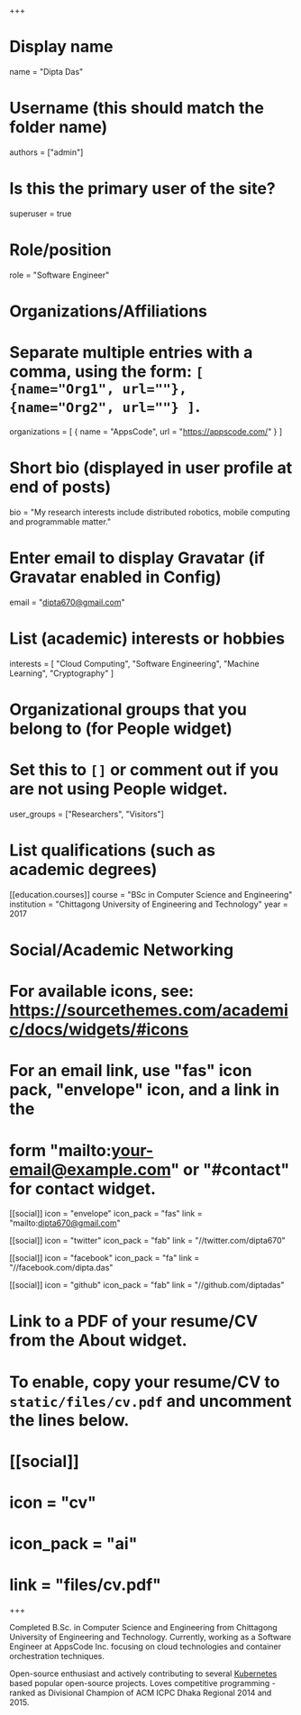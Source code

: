 +++
# Display name
name = "Dipta Das"

# Username (this should match the folder name)
authors = ["admin"]

# Is this the primary user of the site?
superuser = true

# Role/position
role = "Software Engineer"

# Organizations/Affiliations
#   Separate multiple entries with a comma, using the form: `[ {name="Org1", url=""}, {name="Org2", url=""} ]`.
organizations = [ { name = "AppsCode", url = "https://appscode.com/" } ]

# Short bio (displayed in user profile at end of posts)
bio = "My research interests include distributed robotics, mobile computing and programmable matter."

# Enter email to display Gravatar (if Gravatar enabled in Config)
email = "dipta670@gmail.com"

# List (academic) interests or hobbies
interests = [
  "Cloud Computing",
  "Software Engineering",
  "Machine Learning",
  "Cryptography"
]

# Organizational groups that you belong to (for People widget)
#   Set this to `[]` or comment out if you are not using People widget.
user_groups = ["Researchers", "Visitors"]

# List qualifications (such as academic degrees)
[[education.courses]]
  course = "BSc in Computer Science and Engineering"
  institution = "Chittagong University of Engineering and Technology"
  year = 2017

# Social/Academic Networking
# For available icons, see: https://sourcethemes.com/academic/docs/widgets/#icons
#   For an email link, use "fas" icon pack, "envelope" icon, and a link in the
#   form "mailto:your-email@example.com" or "#contact" for contact widget.

[[social]]
  icon = "envelope"
  icon_pack = "fas"
  link = "mailto:dipta670@gmail.com"

[[social]]
  icon = "twitter"
  icon_pack = "fab"
  link = "//twitter.com/dipta670"

[[social]]
  icon = "facebook"
  icon_pack = "fa"
  link = "//facebook.com/dipta.das"

[[social]]
  icon = "github"
  icon_pack = "fab"
  link = "//github.com/diptadas"

# Link to a PDF of your resume/CV from the About widget.
# To enable, copy your resume/CV to `static/files/cv.pdf` and uncomment the lines below.
# [[social]]
#   icon = "cv"
#   icon_pack = "ai"
#   link = "files/cv.pdf"

+++

Completed B.Sc. in Computer Science and Engineering from Chittagong University of Engineering and Technology. Currently, working as a Software Engineer at AppsCode Inc. focusing on cloud technologies and container orchestration techniques.

Open-source enthusiast and actively contributing to several [Kubernetes](https://kubernetes.io/) based popular open-source projects. Loves competitive programming - ranked as Divisional Champion of ACM ICPC Dhaka Regional 2014 and 2015.
